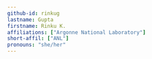 ```yaml
---
github-id: rinkug
lastname: Gupta
firstname: Rinku K.
affiliations: ["Argonne National Laboratory"]
short-affil: ["ANL"]
pronouns: "she/her"
---
```

